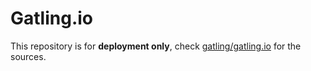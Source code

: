 # Gatling.io

This repository is for **deployment only**, check [gatling/gatling.io](https://github.com/gatling/gatling.io) for the sources.
